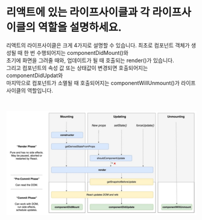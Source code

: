 # 리액트에 있는 라이프사이클과 각 라이프사이클의 역할을 설명하세요.
리액트의 라이프사이클은 크게 4가지로 설명할 수 있습니다. 최초로 컴포넌트 객체가 생성될 때 한 번 수행되어지는 componentDidMount()와  
초기에 화면을 그려줄 때와, 업데이트가 될 때 호출되는 render()가 있습니다.  
그리고 컴포넌트의 속성 값 또는 상태값이 변경되면 호출되어지는 componentDidUpdat와  
마지막으로 컴포넌트가 소멸될 때 호출되어지는 componentWillUnmount()가 라이프사이클의 역할입니다.

<br/>

![poster](./../../images/react_lifecycle.png)